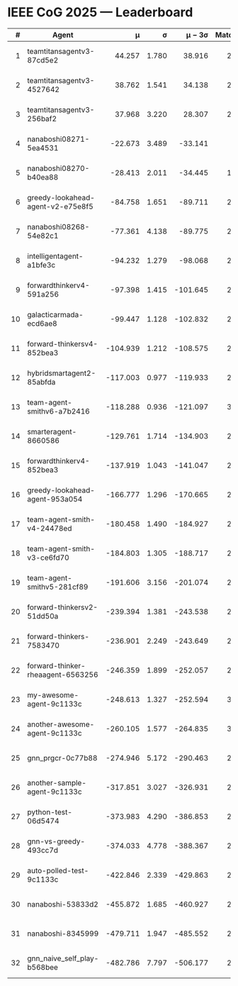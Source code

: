 # IEEE CoG 2025 — Leaderboard

| # | Agent | μ | σ | μ − 3σ | Matches | Updated |
|---:|---|---:|---:|---:|---:|---|
| 1 | teamtitansagentv3-87cd5e2 | 44.257 | 1.780 | 38.916 | 2680 | 2025-08-27 18:00 |
| 2 | teamtitansagentv3-4527642 | 38.762 | 1.541 | 34.138 | 2480 | 2025-08-27 18:00 |
| 3 | teamtitansagentv3-256baf2 | 37.968 | 3.220 | 28.307 | 2640 | 2025-08-27 18:00 |
| 4 | nanaboshi08271-5ea4531 | -22.673 | 3.489 | -33.141 | 880 | 2025-08-27 18:00 |
| 5 | nanaboshi08270-b40ea88 | -28.413 | 2.011 | -34.445 | 1558 | 2025-08-27 18:00 |
| 6 | greedy-lookahead-agent-v2-e75e8f5 | -84.758 | 1.651 | -89.711 | 2358 | 2025-08-27 18:00 |
| 7 | nanaboshi08268-54e82c1 | -77.361 | 4.138 | -89.775 | 2338 | 2025-08-27 18:00 |
| 8 | intelligentagent-a1bfe3c | -94.232 | 1.279 | -98.068 | 2376 | 2025-08-27 18:00 |
| 9 | forwardthinkerv4-591a256 | -97.398 | 1.415 | -101.645 | 2153 | 2025-08-27 18:00 |
| 10 | galacticarmada-ecd6ae8 | -99.447 | 1.128 | -102.832 | 2480 | 2025-08-27 18:00 |
| 11 | forward-thinkersv4-852bea3 | -104.939 | 1.212 | -108.575 | 2344 | 2025-08-27 18:00 |
| 12 | hybridsmartagent2-85abfda | -117.003 | 0.977 | -119.933 | 2242 | 2025-08-27 18:00 |
| 13 | team-agent-smithv6-a7b2416 | -118.288 | 0.936 | -121.097 | 3080 | 2025-08-27 18:00 |
| 14 | smarteragent-8660586 | -129.761 | 1.714 | -134.903 | 2246 | 2025-08-27 18:00 |
| 15 | forwardthinkerv4-852bea3 | -137.919 | 1.043 | -141.047 | 2049 | 2025-08-27 18:00 |
| 16 | greedy-lookahead-agent-953a054 | -166.777 | 1.296 | -170.665 | 2578 | 2025-08-27 18:00 |
| 17 | team-agent-smith-v4-24478ed | -180.458 | 1.490 | -184.927 | 2680 | 2025-08-27 18:00 |
| 18 | team-agent-smith-v3-ce6fd70 | -184.803 | 1.305 | -188.717 | 2660 | 2025-08-27 18:00 |
| 19 | team-agent-smithv5-281cf89 | -191.606 | 3.156 | -201.074 | 2760 | 2025-08-27 18:00 |
| 20 | forward-thinkersv2-51dd50a | -239.394 | 1.381 | -243.538 | 2986 | 2025-08-27 18:00 |
| 21 | forward-thinkers-7583470 | -236.901 | 2.249 | -243.649 | 2780 | 2025-08-27 18:00 |
| 22 | forward-thinker-rheaagent-6563256 | -246.359 | 1.899 | -252.057 | 2666 | 2025-08-27 18:00 |
| 23 | my-awesome-agent-9c1133c | -248.613 | 1.327 | -252.594 | 3360 | 2025-08-27 18:00 |
| 24 | another-awesome-agent-9c1133c | -260.105 | 1.577 | -264.835 | 3080 | 2025-08-27 18:00 |
| 25 | gnn_prgcr-0c77b88 | -274.946 | 5.172 | -290.463 | 2260 | 2025-08-27 18:00 |
| 26 | another-sample-agent-9c1133c | -317.851 | 3.027 | -326.931 | 2800 | 2025-08-27 18:00 |
| 27 | python-test-06d5474 | -373.983 | 4.290 | -386.853 | 2170 | 2025-08-27 18:00 |
| 28 | gnn-vs-greedy-493cc7d | -374.033 | 4.778 | -388.367 | 2420 | 2025-08-27 18:00 |
| 29 | auto-polled-test-9c1133c | -422.846 | 2.339 | -429.863 | 2240 | 2025-08-27 18:00 |
| 30 | nanaboshi-53833d2 | -455.872 | 1.685 | -460.927 | 2340 | 2025-08-27 18:00 |
| 31 | nanaboshi-8345999 | -479.711 | 1.947 | -485.552 | 2610 | 2025-08-27 18:00 |
| 32 | gnn_naive_self_play-b568bee | -482.786 | 7.797 | -506.177 | 2000 | 2025-08-27 18:00 |
